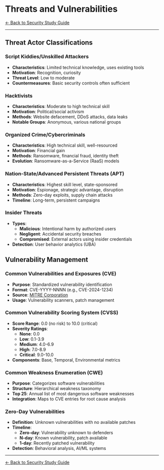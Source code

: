 # Threats and Vulnerabilities

[← Back to Security Study Guide](security-toc.md)

---

## Threat Actor Classifications

### Script Kiddies/Unskilled Attackers
- **Characteristics**: Limited technical knowledge, uses existing tools
- **Motivation**: Recognition, curiosity
- **Threat Level**: Low to moderate
- **Countermeasures**: Basic security controls often sufficient

### Hacktivists
- **Characteristics**: Moderate to high technical skill
- **Motivation**: Political/social activism
- **Methods**: Website defacement, DDoS attacks, data leaks
- **Notable Groups**: Anonymous, various national groups

### Organized Crime/Cybercriminals
- **Characteristics**: High technical skill, well-resourced
- **Motivation**: Financial gain
- **Methods**: Ransomware, financial fraud, identity theft
- **Evolution**: Ransomware-as-a-Service (RaaS) models

### Nation-State/Advanced Persistent Threats (APT)
- **Characteristics**: Highest skill level, state-sponsored
- **Motivation**: Espionage, strategic advantage, disruption
- **Methods**: Zero-day exploits, supply chain attacks
- **Timeline**: Long-term, persistent campaigns

### Insider Threats
- **Types**:
  - **Malicious**: Intentional harm by authorized users
  - **Negligent**: Accidental security breaches
  - **Compromised**: External actors using insider credentials
- **Detection**: User behavior analytics (UBA)

## Vulnerability Management

### Common Vulnerabilities and Exposures (CVE)
- **Purpose**: Standardized vulnerability identification
- **Format**: CVE-YYYY-NNNN (e.g., CVE-2024-1234)
- **Source**: [MITRE Corporation](https://cve.mitre.org/)
- **Usage**: Vulnerability scanners, patch management

### Common Vulnerability Scoring System (CVSS)
- **Score Range**: 0.0 (no risk) to 10.0 (critical)
- **Severity Ratings**:
  - **None**: 0.0
  - **Low**: 0.1-3.9
  - **Medium**: 4.0-6.9
  - **High**: 7.0-8.9
  - **Critical**: 9.0-10.0
- **Components**: Base, Temporal, Environmental metrics

### Common Weakness Enumeration (CWE)
- **Purpose**: Categorizes software vulnerabilities
- **Structure**: Hierarchical weakness taxonomy
- **Top 25**: Annual list of most dangerous software weaknesses
- **Integration**: Maps to CVE entries for root cause analysis

### Zero-Day Vulnerabilities
- **Definition**: Unknown vulnerabilities with no available patches
- **Timeline**:
  - **Zero-day**: Vulnerability unknown to defenders
  - **N-day**: Known vulnerability, patch available
  - **1-day**: Recently patched vulnerability
- **Detection**: Behavioral analysis, AI/ML systems

---

[← Back to Security Study Guide](security-toc.md)
